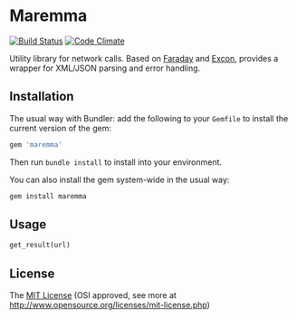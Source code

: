 # Maremma

[![Build Status](https://travis-ci.org/datacite/maremma.svg?branch=master)](https://travis-ci.org/datacite/maremma)
[![Code Climate](https://codeclimate.com/github/datacite/maremma/badges/gpa.svg)](https://codeclimate.com/github/datacite/maremma)

Utility library for network calls. Based on [Faraday](https://github.com/lostisland/faraday) and [Excon](https://github.com/excon/excon), provides a wrapper for XML/JSON parsing and error handling.

## Installation

The usual way with Bundler: add the following to your `Gemfile` to install the current version of the gem:

```ruby
gem 'maremma'
```

Then run `bundle install` to install into your environment.

You can also install the gem system-wide in the usual way:

```bash
gem install maremma
```

## Usage
```ruby
get_result(url)
```

## License

The [MIT License](license.txt) (OSI approved, see more at http://www.opensource.org/licenses/mit-license.php)
